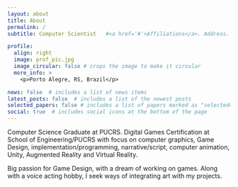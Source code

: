 ```yaml
---
layout: about
title: About
permalink: /
subtitle: Computer Scientist   #<a href='#'>Affiliations</a>. Address. Contacts. Moto. Etc.

profile:
  align: right
  image: prof_pic.jpg
  image_circular: false # crops the image to make it circular
  more_info: >
    <p>Porto Alegre, RS, Brazil</p>

news: false  # includes a list of news items
latest_posts: false  # includes a list of the newest posts
selected_papers: false # includes a list of papers marked as "selected={true}"
social: true  # includes social icons at the bottom of the page
---
```


Computer Science Graduate at PUCRS. Digital Games Certification at School of Engineering/PUCRS with focus on computer graphics, Game Design, implementation/programming, narrative/script, computer animation, Unity, Augmented Reality and Virtual Reality. 

Big passion for Game Design, with a dream of working on games. Along with a voice acting hobby, I seek ways of integrating art with my projects.